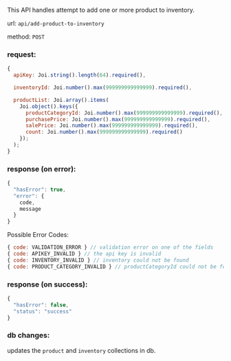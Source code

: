 This API handles attempt to add one or more product to inventory.

url: `api/add-product-to-inventory`

method: `POST`

### request: 
```js
{
  apiKey: Joi.string().length(64).required(),

  inventoryId: Joi.number().max(999999999999999).required(),

  productList: Joi.array().items(
    Joi.object().keys({
      productCategoryId: Joi.number().max(999999999999999).required(),
      purchasePrice: Joi.number().max(999999999999999).required(),
      salePrice: Joi.number().max(999999999999999).required(),
      count: Joi.number().max(999999999999999).required()
    });
  );
}
```

### response (on error):
```js
{
  "hasError": true,
  "error": {
    code,
    message
  }
}
```

Possible Error Codes:
```js
{ code: VALIDATION_ERROR } // validation error on one of the fields
{ code: APIKEY_INVALID } // the api key is invalid
{ code: INVENTORY_INVALID } // inventory could not be found
{ code: PRODUCT_CATEGORY_INVALID } // productCategoryId could not be found
```

### response (on success):
```js
{
  "hasError": false,
  "status": "success"
}
```

### db changes:
updates the `product` and `inventory` collections in db.